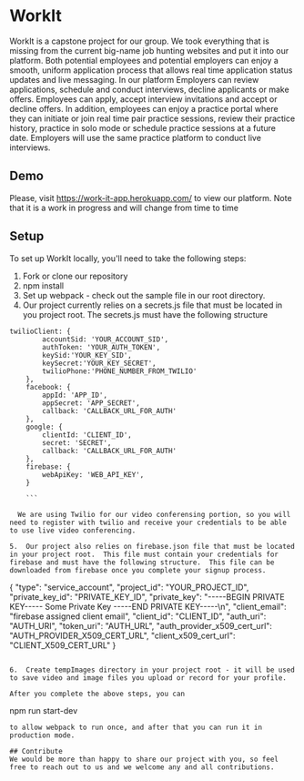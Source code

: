 # WorkIt

WorkIt is a capstone project for our group.  We took everything that is missing from the current big-name job hunting websites and put it into our platform.  Both potential employees and potential employers can enjoy a smooth, uniform application process that allows real time application status updates and live messaging.  In our platform Employers can review applications, schedule and conduct interviews, decline applicants or make offers. Employees can apply, accept interview invitations and accept or decline offers. In addition, employees can enjoy a practice portal where they can initiate or join real time pair practice sessions, review their practice history, practice in solo mode or schedule practice sessions at a future date.  Employers will use the same practice platform to conduct live interviews.


## Demo

Please, visit https://work-it-app.herokuapp.com/  to view our platform.  Note that it is a work in progress and will change from time to time

## Setup

To set up WorkIt locally, you'll need to take the following steps:

1.  Fork or clone our repository
2.  npm install
3.  Set up webpack - check out the sample file in our root directory.
4.  Our project currently relies on a secrets.js file that must be located in you project root.  The secrets.js must have the following structure
```
twilioClient: {
        accountSid: 'YOUR_ACCOUNT_SID',
        authToken: 'YOUR_AUTH_TOKEN',
        keySid:'YOUR_KEY_SID',
        keySecret:'YOUR_KEY_SECRET',
        twilioPhone:'PHONE_NUMBER_FROM_TWILIO'
    },
    facebook: {
        appId: 'APP_ID',
        appSecret: 'APP_SECRET',
        callback: 'CALLBACK_URL_FOR_AUTH'
    },
    google: {
        clientId: 'CLIENT_ID',
        secret: 'SECRET',
        callback: 'CALLBACK_URL_FOR_AUTH'
    },
    firebase: {
        webApiKey: 'WEB_API_KEY',
    }
    
    ```
  
  We are using Twilio for our video conferensing portion, so you will need to register with twilio and receive your credentials to be able to use live video conferencing.
  
5.  Our project also relies on firebase.json file that must be located in your project root.  This file must contain your credentials for firebase and must have the following structure.  This file can be downloaded from firebase once you complete your signup process.

```
{
  "type": "service_account",
  "project_id": "YOUR_PROJECT_ID",
  "private_key_id": "PRIVATE_KEY_ID",
  "private_key": "-----BEGIN PRIVATE KEY-----
  Some Private Key
  -----END PRIVATE KEY-----\n",
  "client_email": "firebase assigned client email",
  "client_id": "CLIENT_ID",
  "auth_uri": "AUTH_URI",
  "token_uri": "AUTH_URL",
  "auth_provider_x509_cert_url": "AUTH_PROVIDER_X509_CERT_URL",
  "client_x509_cert_url": "CLIENT_X509_CERT_URL"
}

```

6.  Create tempImages directory in your project root - it will be used to save video and image files you upload or record for your profile.

After you complete the above steps, you can

```
npm run start-dev 

```
to allow webpack to run once, and after that you can run it in production mode.

## Contribute
We would be more than happy to share our project with you, so feel free to reach out to us and we welcome any and all contributions.
